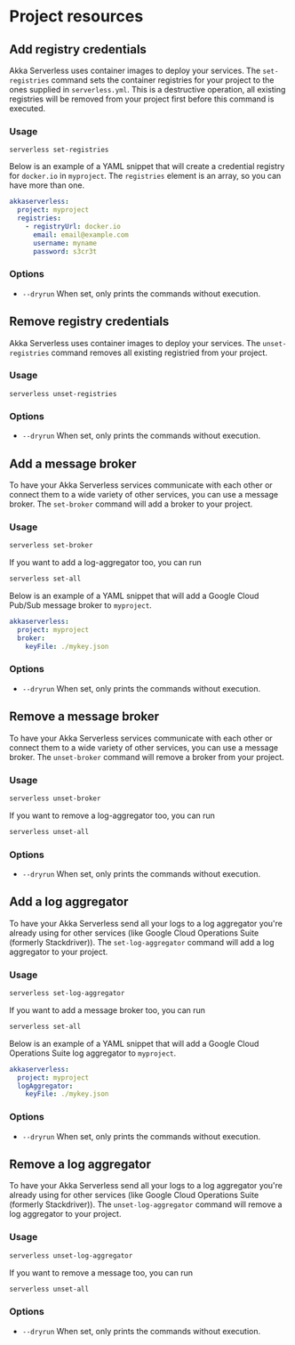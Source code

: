 # Project resources

## Add registry credentials

Akka Serverless uses container images to deploy your services. The `set-registries` command sets the container registries for your project to the ones supplied in `serverless.yml`. This is a destructive operation, all existing registries will be removed from your project first before this command is executed.

### Usage

```
serverless set-registries
```

Below is an example of a YAML snippet that will create a credential registry for `docker.io` in `myproject`. The `registries` element is an array, so you can have more than one.

```yaml
akkaserverless:
  project: myproject
  registries:
    - registryUrl: docker.io
      email: email@example.com
      username: myname
      password: s3cr3t
```

### Options

* `--dryrun` When set, only prints the commands without execution.

## Remove registry credentials

Akka Serverless uses container images to deploy your services. The `unset-registries` command removes all existing registried from your project.

### Usage

```
serverless unset-registries
```

### Options

* `--dryrun` When set, only prints the commands without execution.

## Add a message broker

To have your Akka Serverless services communicate with each other or connect them to a wide variety of other services, you can use a message broker. The `set-broker` command will add a broker to your project.

### Usage

```bash
serverless set-broker
```

If you want to add a log-aggregator too, you can run

```bash
serverless set-all
```

Below is an example of a YAML snippet that will add a Google Cloud Pub/Sub message broker to `myproject`.

```yaml
akkaserverless:
  project: myproject
  broker:
    keyFile: ./mykey.json
```

### Options

* `--dryrun` When set, only prints the commands without execution.

## Remove a message broker

To have your Akka Serverless services communicate with each other or connect them to a wide variety of other services, you can use a message broker. The `unset-broker` command will remove a broker from your project.

### Usage

```bash
serverless unset-broker
```

If you want to remove a log-aggregator too, you can run

```bash
serverless unset-all
```

### Options

* `--dryrun` When set, only prints the commands without execution.

## Add a log aggregator

To have your Akka Serverless send all your logs to a log aggregator you're already using for other services (like Google Cloud Operations Suite (formerly Stackdriver)). The `set-log-aggregator` command will add a log aggregator to your project.

### Usage

```bash
serverless set-log-aggregator
```

If you want to add a message broker too, you can run

```bash
serverless set-all
```

Below is an example of a YAML snippet that will add a Google Cloud Operations Suite log aggregator to `myproject`.

```yaml
akkaserverless:
  project: myproject
  logAggregator:
    keyFile: ./mykey.json
```

### Options

* `--dryrun` When set, only prints the commands without execution.

## Remove a log aggregator

To have your Akka Serverless send all your logs to a log aggregator you're already using for other services (like Google Cloud Operations Suite (formerly Stackdriver)). The `unset-log-aggregator` command will remove a log aggregator to your project.

### Usage

```bash
serverless unset-log-aggregator
```

If you want to remove a message too, you can run

```bash
serverless unset-all
```

### Options

* `--dryrun` When set, only prints the commands without execution.